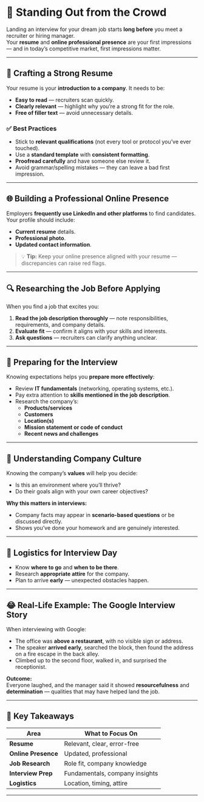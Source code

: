 # 🌟 Standing Out from the Crowd

Landing an interview for your dream job starts **long before** you meet a recruiter or hiring manager.  
Your **resume** and **online professional presence** are your first impressions — and in today’s competitive market, first impressions matter.

---

## 📄 Crafting a Strong Resume

Your resume is your **introduction to a company**. It needs to be:
- **Easy to read** — recruiters scan quickly.
- **Clearly relevant** — highlight why you’re a strong fit for the role.
- **Free of filler text** — avoid unnecessary details.

### ✅ Best Practices
- Stick to **relevant qualifications** (not every tool or protocol you’ve ever touched).
- Use a **standard template** with **consistent formatting**.
- **Proofread carefully** and have someone else review it.
- Avoid grammar/spelling mistakes — they can leave a bad first impression.

---

## 🌐 Building a Professional Online Presence

Employers **frequently use LinkedIn and other platforms** to find candidates.  
Your profile should include:
- **Current resume** details.
- **Professional photo**.
- **Updated contact information**.

> 💡 **Tip:** Keep your online presence aligned with your resume — discrepancies can raise red flags.

---

## 🔍 Researching the Job Before Applying

When you find a job that excites you:
1. **Read the job description thoroughly** — note responsibilities, requirements, and company details.
2. **Evaluate fit** — confirm it aligns with your skills and interests.
3. **Ask questions** — recruiters can clarify anything unclear.

---

## 🎯 Preparing for the Interview

Knowing expectations helps you **prepare more effectively**:
- Review **IT fundamentals** (networking, operating systems, etc.).
- Pay extra attention to **skills mentioned in the job description**.
- Research the company’s:
  - **Products/services**
  - **Customers**
  - **Location(s)**
  - **Mission statement or code of conduct**
  - **Recent news and challenges**

---

## 🏢 Understanding Company Culture

Knowing the company’s **values** will help you decide:
- Is this an environment where you’ll thrive?
- Do their goals align with your own career objectives?

**Why this matters in interviews:**
- Company facts may appear in **scenario-based questions** or be discussed directly.
- Shows you’ve done your homework and are genuinely interested.

---

## 👔 Logistics for Interview Day

- Know **where to go** and **when to be there**.
- Research **appropriate attire** for the company.
- Plan to arrive **early** — unexpected obstacles happen.

---

## 😂 Real-Life Example: The Google Interview Story

When interviewing with Google:
- The office was **above a restaurant**, with no visible sign or address.
- The speaker **arrived early**, searched the block, then found the address on a fire escape in the back alley.
- Climbed up to the second floor, walked in, and surprised the receptionist.

**Outcome:**  
Everyone laughed, and the manager said it showed **resourcefulness** and **determination** — qualities that may have helped land the job.

---

## 📌 Key Takeaways

| Area                     | What to Focus On |
|--------------------------|------------------|
| **Resume**               | Relevant, clear, error-free |
| **Online Presence**      | Updated, professional |
| **Job Research**         | Role fit, company knowledge |
| **Interview Prep**       | Fundamentals, company insights |
| **Logistics**            | Location, timing, attire |

---
